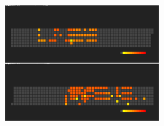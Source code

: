 ![2024](https://github.com/prime167/MyRunningLog/blob/main/2024.svg)
![2023](https://github.com/prime167/MyRunningLog/blob/main/2023.svg)
